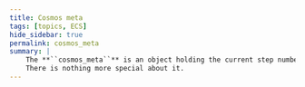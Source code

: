 ```yaml
---
title: Cosmos meta
tags: [topics, ECS] 
hide_sidebar: true
permalink: cosmos_meta
summary: |
    The **``cosmos_meta``** is an object holding the current step number, the fixed delta time used for stepping and the [entity guid](entity_guid) to be assigned to the next created entity.
    There is nothing more special about it.
---
```


